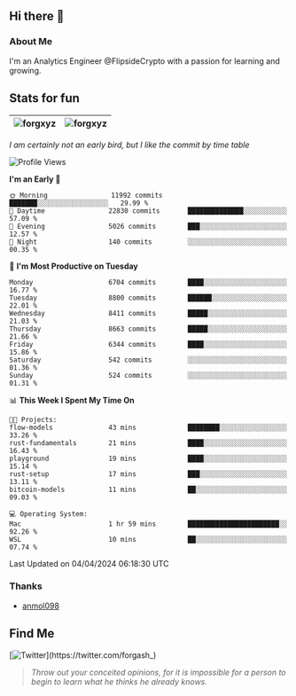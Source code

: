 ## Hi there 👋

### About Me

I'm an Analytics Engineer @FlipsideCrypto with a passion for learning and growing.
  
## Stats for fun

| <img align="center" src="https://github-readme-streak-stats.herokuapp.com/?user=forgxyz&theme=tokyonight" alt="forgxyz" /> | <img align="center" src="https://github-readme-stats.vercel.app/api?username=forgxyz&theme=tokyonight&show_icons=true" alt="forgxyz" /> |
| ------------- |------------- |

*I am certainly not an early bird, but I like the commit by time table*  

<!--START_SECTION:waka-->
![Profile Views](http://img.shields.io/badge/Profile%20Views-0-blue)

**I'm an Early 🐤** 

```text
🌞 Morning                11992 commits       ███████░░░░░░░░░░░░░░░░░░   29.99 % 
🌆 Daytime                22830 commits       ██████████████░░░░░░░░░░░   57.09 % 
🌃 Evening                5026 commits        ███░░░░░░░░░░░░░░░░░░░░░░   12.57 % 
🌙 Night                  140 commits         ░░░░░░░░░░░░░░░░░░░░░░░░░   00.35 % 
```
📅 **I'm Most Productive on Tuesday** 

```text
Monday                   6704 commits        ████░░░░░░░░░░░░░░░░░░░░░   16.77 % 
Tuesday                  8800 commits        ██████░░░░░░░░░░░░░░░░░░░   22.01 % 
Wednesday                8411 commits        █████░░░░░░░░░░░░░░░░░░░░   21.03 % 
Thursday                 8663 commits        █████░░░░░░░░░░░░░░░░░░░░   21.66 % 
Friday                   6344 commits        ████░░░░░░░░░░░░░░░░░░░░░   15.86 % 
Saturday                 542 commits         ░░░░░░░░░░░░░░░░░░░░░░░░░   01.36 % 
Sunday                   524 commits         ░░░░░░░░░░░░░░░░░░░░░░░░░   01.31 % 
```


📊 **This Week I Spent My Time On** 

```text
🐱‍💻 Projects: 
flow-models              43 mins             ████████░░░░░░░░░░░░░░░░░   33.26 % 
rust-fundamentals        21 mins             ████░░░░░░░░░░░░░░░░░░░░░   16.43 % 
playground               19 mins             ████░░░░░░░░░░░░░░░░░░░░░   15.14 % 
rust-setup               17 mins             ███░░░░░░░░░░░░░░░░░░░░░░   13.11 % 
bitcoin-models           11 mins             ██░░░░░░░░░░░░░░░░░░░░░░░   09.03 % 

💻 Operating System: 
Mac                      1 hr 59 mins        ███████████████████████░░   92.26 % 
WSL                      10 mins             ██░░░░░░░░░░░░░░░░░░░░░░░   07.74 % 
```


 Last Updated on 04/04/2024 06:18:30 UTC
<!--END_SECTION:waka-->

### Thanks
 - [anmol098](https://github.com/anmol098/waka-readme-stats/)
  
## Find Me
[![Twitter](https://img.shields.io/twitter/url/https/twitter.com/forgash_.svg?style=social&label=Follow%20%40forgash_)](https://twitter.com/forgash_)


> *Throw out your conceited opinions, for it is impossible for a person to begin to learn what he thinks he already knows.* 
